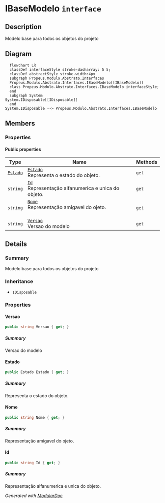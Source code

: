 # IBaseModelo `interface`

## Description
Modelo base para todos os objetos do projeto

## Diagram
```mermaid
  flowchart LR
  classDef interfaceStyle stroke-dasharray: 5 5;
  classDef abstractStyle stroke-width:4px
  subgraph Propeus.Modulo.Abstrato.Interfaces
  Propeus.Modulo.Abstrato.Interfaces.IBaseModelo[[IBaseModelo]]
  class Propeus.Modulo.Abstrato.Interfaces.IBaseModelo interfaceStyle;
  end
  subgraph System
System.IDisposable[[IDisposable]]
  end
System.IDisposable --> Propeus.Modulo.Abstrato.Interfaces.IBaseModelo
```

## Members
### Properties
#### Public  properties
| Type | Name | Methods |
| --- | --- | --- |
| [`Estado`](./propeusmoduloabstrato-Estado.md) | [`Estado`](#estado)<br>Representa o estado do objeto. | `get` |
| `string` | [`Id`](#id)<br>Representação alfanumerica e unica do objeto. | `get` |
| `string` | [`Nome`](#nome)<br>Representação amigavel do ojeto. <br><br> | `get` |
| `string` | [`Versao`](#versao)<br>Versao do modelo | `get` |

## Details
### Summary
Modelo base para todos os objetos do projeto

### Inheritance
 - `IDisposable`

### Properties
#### Versao
```csharp
public string Versao { get; }
```
##### Summary
Versao do modelo

#### Estado
```csharp
public Estado Estado { get; }
```
##### Summary
Representa o estado do objeto.

#### Nome
```csharp
public string Nome { get; }
```
##### Summary
Representação amigavel do ojeto. 



#### Id
```csharp
public string Id { get; }
```
##### Summary
Representação alfanumerica e unica do objeto.

*Generated with* [*ModularDoc*](https://github.com/hailstorm75/ModularDoc)
